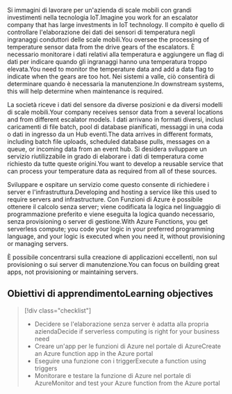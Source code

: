 <span data-ttu-id="33389-101">Si immagini di lavorare per un'azienda di scale mobili con grandi investimenti nella tecnologia IoT.</span><span class="sxs-lookup"><span data-stu-id="33389-101">Imagine you work for an escalator company that has large investments in IoT technology.</span></span> <span data-ttu-id="33389-102">Il compito è quello di controllare l'elaborazione dei dati dei sensori di temperatura negli ingranaggi conduttori delle scale mobili.</span><span class="sxs-lookup"><span data-stu-id="33389-102">You oversee the processing of temperature sensor data from the drive gears of the escalators.</span></span> <span data-ttu-id="33389-103">È necessario monitorare i dati relativi alla temperatura e aggiungere un flag di dati per indicare quando gli ingranaggi hanno una temperatura troppo elevata.</span><span class="sxs-lookup"><span data-stu-id="33389-103">You need to monitor the temperature data and add a data flag to indicate when the gears are too hot.</span></span> <span data-ttu-id="33389-104">Nei sistemi a valle, ciò consentirà di determinare quando è necessaria la manutenzione.</span><span class="sxs-lookup"><span data-stu-id="33389-104">In downstream systems, this will help determine when maintenance is required.</span></span>

<span data-ttu-id="33389-105">La società riceve i dati del sensore da diverse posizioni e da diversi modelli di scale mobili.</span><span class="sxs-lookup"><span data-stu-id="33389-105">Your company receives sensor data from a several locations and from different escalator models.</span></span> <span data-ttu-id="33389-106">I dati arrivano in formati diversi, inclusi caricamenti di file batch, pool di database pianificati, messaggi in una coda o dati in ingresso da un Hub eventi.</span><span class="sxs-lookup"><span data-stu-id="33389-106">The data arrives in different formats, including batch file uploads, scheduled database pulls, messages on a queue, or incoming data from an event hub.</span></span> <span data-ttu-id="33389-107">Si desidera sviluppare un servizio riutilizzabile in grado di elaborare i dati di temperatura come richiesto da tutte queste origini.</span><span class="sxs-lookup"><span data-stu-id="33389-107">You want to develop a reusable service that can process your temperature data as required from all of these sources.</span></span>

<span data-ttu-id="33389-108">Sviluppare e ospitare un servizio come questo consente di richiedere i server e l'infrastruttura.</span><span class="sxs-lookup"><span data-stu-id="33389-108">Developing and hosting a service like this used to require servers and infrastructure.</span></span> <span data-ttu-id="33389-109">Con Funzioni di Azure è possibile ottenere il calcolo senza server; viene codificata la logica nel linguaggio di programmazione preferito e viene eseguita la logica quando necessario, senza provisioning o server di gestione.</span><span class="sxs-lookup"><span data-stu-id="33389-109">With Azure Functions, you get serverless compute; you code your logic in your preferred programming language, and  your logic is executed when you need it, without provisioning or managing servers.</span></span>

<span data-ttu-id="33389-110">È possibile concentrarsi sulla creazione di applicazioni eccellenti, non sul provisioning o sui server di manutenzione.</span><span class="sxs-lookup"><span data-stu-id="33389-110">You can focus on building great apps, not provisioning or maintaining servers.</span></span>

## <a name="learning-objectives"></a><span data-ttu-id="33389-111">Obiettivi di apprendimento</span><span class="sxs-lookup"><span data-stu-id="33389-111">Learning objectives</span></span>
> [!div class="checklist"]
> * <span data-ttu-id="33389-112">Decidere se l'elaborazione senza server è adatta alla propria azienda</span><span class="sxs-lookup"><span data-stu-id="33389-112">Decide if serverless computing is right for your business need</span></span>
> * <span data-ttu-id="33389-113">Creare un'app per le funzioni di Azure nel portale di Azure</span><span class="sxs-lookup"><span data-stu-id="33389-113">Create an Azure function app in the Azure portal</span></span>
> * <span data-ttu-id="33389-114">Eseguire una funzione con i trigger</span><span class="sxs-lookup"><span data-stu-id="33389-114">Execute a function using triggers</span></span>
> * <span data-ttu-id="33389-115">Monitorare e testare la funzione di Azure nel portale di Azure</span><span class="sxs-lookup"><span data-stu-id="33389-115">Monitor and test your Azure function from the Azure portal</span></span> 
